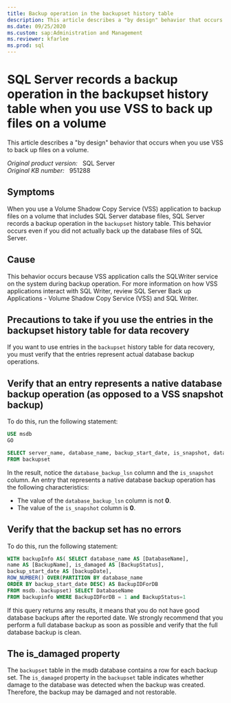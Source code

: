 ```yaml
---
title: Backup operation in the backupset history table
description: This article describes a "by design" behavior that occurs when you use VSS to back up files on a volume.
ms.date: 09/25/2020
ms.custom: sap:Administration and Management
ms.reviewer: kfarlee
ms.prod: sql
---
```

# SQL Server records a backup operation in the backupset history table when you use VSS to back up files on a volume

This article describes a "by design" behavior that occurs when you use VSS to back up files on a volume.

_Original product version:_ &nbsp; SQL Server  
_Original KB number:_ &nbsp; 951288

## Symptoms

When you use a Volume Shadow Copy Service (VSS) application to backup files on a volume that includes SQL Server database files, SQL Server records a backup operation in the `backupset` history table. This behavior occurs even if you did not actually back up the database files of SQL Server.

## Cause

This behavior occurs because VSS application calls the SQLWriter service on the system during backup operation. For more information on how VSS applications interact with SQL Writer, review SQL Server Back up Applications - Volume Shadow Copy Service (VSS) and SQL Writer.

## Precautions to take if you use the entries in the backupset history table for data recovery

If you want to use entries in the `backupset` history table for data recovery, you must verify that the entries represent actual database backup operations.

## Verify that an entry represents a native database backup operation (as opposed to a VSS snapshot backup)

To do this, run the following statement:

```sql
USE msdb
GO

SELECT server_name, database_name, backup_start_date, is_snapshot, database_backup_lsn
FROM backupset
```

In the result, notice the `database_backup_lsn` column and the `is_snapshot` column. An entry that represents a native database backup operation has the following characteristics:

- The value of the `database_backup_lsn` column is not **0**.
- The value of the `is_snapshot` column is **0**.

## Verify that the backup set has no errors

To do this, run the following statement:

```sql
WITH backupInfo AS( SELECT database_name AS [DatabaseName],
name AS [BackupName], is_damaged AS [BackupStatus],
backup_start_date AS [backupDate],
ROW_NUMBER() OVER(PARTITION BY database_name
ORDER BY backup_start_date DESC) AS BackupIDForDB
FROM msdb..backupset) SELECT DatabaseName
FROM backupinfo WHERE BackupIDForDB = 1 and BackupStatus=1
```

If this query returns any results, it means that you do not have good database backups after the reported date. We strongly recommend that you perform a full database backup as soon as possible and verify that the full database backup is clean.

## The is_damaged property

The `backupset` table in the msdb database contains a row for each backup set. The `is_damaged` property in the `backupset` table indicates whether damage to the database was detected when the backup was created. Therefore, the backup may be damaged and not restorable.

